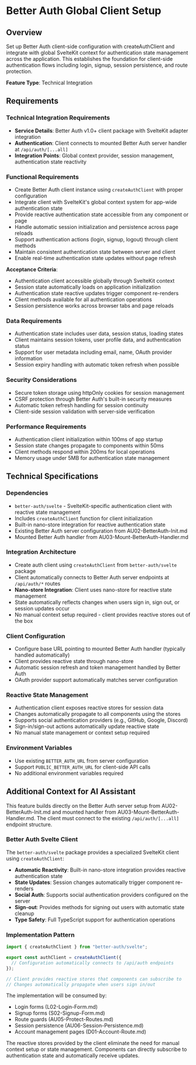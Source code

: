 # Better Auth Global Client Setup

## Overview
Set up Better Auth client-side configuration with createAuthClient and integrate with global SvelteKit context for authentication state management across the application. This establishes the foundation for client-side authentication flows including login, signup, session persistence, and route protection.

**Feature Type**: Technical Integration

## Requirements

### Technical Integration Requirements
- **Service Details**: Better Auth v1.0+ client package with SvelteKit adapter integration
- **Authentication**: Client connects to mounted Better Auth server handler at `/api/auth/[...all]`
- **Integration Points**: Global context provider, session management, authentication state reactivity

### Functional Requirements
- Create Better Auth client instance using `createAuthClient` with proper configuration
- Integrate client with SvelteKit's global context system for app-wide authentication state
- Provide reactive authentication state accessible from any component or page
- Handle automatic session initialization and persistence across page reloads
- Support authentication actions (login, signup, logout) through client methods
- Maintain consistent authentication state between server and client
- Enable real-time authentication state updates without page refresh

**Acceptance Criteria**:
- Authentication client accessible globally through SvelteKit context
- Session state automatically loads on application initialization
- Authentication state reactive updates trigger component re-renders
- Client methods available for all authentication operations
- Session persistence works across browser tabs and page reloads

### Data Requirements
- Authentication state includes user data, session status, loading states
- Client maintains session tokens, user profile data, and authentication status
- Support for user metadata including email, name, OAuth provider information
- Session expiry handling with automatic token refresh when possible

### Security Considerations
- Secure token storage using httpOnly cookies for session management
- CSRF protection through Better Auth's built-in security measures
- Automatic token refresh handling for session continuity
- Client-side session validation with server-side verification

### Performance Requirements
- Authentication client initialization within 100ms of app startup
- Session state changes propagate to components within 50ms
- Client methods respond within 200ms for local operations
- Memory usage under 5MB for authentication state management

## Technical Specifications

### Dependencies
- `better-auth/svelte` - SvelteKit-specific authentication client with reactive state management
- Includes `createAuthClient` function for client initialization
- Built-in nano-store integration for reactive authentication state
- Existing Better Auth server configuration from AU02-BetterAuth-Init.md
- Mounted Better Auth handler from AU03-Mount-BetterAuth-Handler.md

### Integration Architecture
- Create auth client using `createAuthClient` from `better-auth/svelte` package
- Client automatically connects to Better Auth server endpoints at `/api/auth/*` routes
- **Nano-store Integration**: Client uses nano-store for reactive state management
- State automatically reflects changes when users sign in, sign out, or session updates occur
- No manual context setup required - client provides reactive stores out of the box

### Client Configuration
- Configure base URL pointing to mounted Better Auth handler (typically handled automatically)
- Client provides reactive state through nano-store
- Automatic session refresh and token management handled by Better Auth
- OAuth provider support automatically matches server configuration

### Reactive State Management
- Authentication client exposes reactive stores for session data
- Changes automatically propagate to all components using the stores
- Supports social authentication providers (e.g., GitHub, Google, Discord)
- Sign-in/sign-out actions automatically update reactive state
- No manual state management or context setup required

### Environment Variables
- Use existing `BETTER_AUTH_URL` from server configuration
- Support `PUBLIC_BETTER_AUTH_URL` for client-side API calls
- No additional environment variables required

## Additional Context for AI Assistant

This feature builds directly on the Better Auth server setup from AU02-BetterAuth-Init.md and mounted handler from AU03-Mount-BetterAuth-Handler.md. The client must connect to the existing `/api/auth/[...all]` endpoint structure.

### Better Auth Svelte Client
The `better-auth/svelte` package provides a specialized SvelteKit client using `createAuthClient`:
- **Automatic Reactivity**: Built-in nano-store integration provides reactive authentication state
- **State Updates**: Session changes automatically trigger component re-renders
- **Social Auth**: Supports social authentication providers configured on the server
- **Sign-out**: Provides methods for signing out users with automatic state cleanup
- **Type Safety**: Full TypeScript support for authentication operations

### Implementation Pattern
```typescript
import { createAuthClient } from "better-auth/svelte";

export const authClient = createAuthClient({
  // Configuration automatically connects to /api/auth endpoints
});

// Client provides reactive stores that components can subscribe to
// Changes automatically propagate when users sign in/out
```

The implementation will be consumed by:
- Login forms (L02-Login-Form.md)
- Signup forms (S02-Signup-Form.md)
- Route guards (AU05-Protect-Routes.md)
- Session persistence (AU06-Session-Persistence.md)
- Account management pages (D01-Account-Route.md)

The reactive stores provided by the client eliminate the need for manual context setup or state management. Components can directly subscribe to authentication state and automatically receive updates.